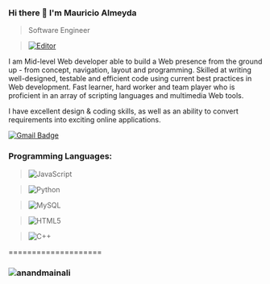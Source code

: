 
### Hi there 👋 I'm Mauricio Almeyda

> Software Engineer


> [![Editor](https://img.shields.io/badge/Editor-VSCode-blue?style=flat-square&logo=visual-studio-code&logoColor=white)](https://code.visualstudio.com/)


<div>
 <p>
I am Mid-level Web developer able to build a Web presence from the ground up - from concept, navigation, layout and programming. Skilled at writing well-designed, testable and efficient code using current best practices in Web development. Fast learner, hard worker and team player who is proficient in an array of scripting languages and multimedia Web tools.

I have excellent design & coding skills, as well as an ability to convert requirements into exciting online applications.

[![Gmail Badge](https://img.shields.io/badge/-ferbalmeyd@gmail.com-c14438?style=flat-square&logo=Gmail&logoColor=white&link=mailto:ferbalmeyd@gmail.com)](mailto:ferbalmeyd@gmail.com)

</p>
</div>

### Programming Languages:

> ![JavaScript](https://img.shields.io/badge/-JavaScript-black?style=flat-square&logo=javascript)


> ![Python](https://img.shields.io/badge/-Python-black?style=flat-square&logo=Python)


> ![MySQL](https://img.shields.io/badge/-MySQL-black?style=flat-square&logo=mysql)


> ![HTML5](https://img.shields.io/badge/-HTML5-E34F26?style=flat-square&logo=html5&logoColor=white)


> ![C++](https://img.shields.io/badge/-C++-00599C?style=flat-square&logo=c)

====================

### <img src="https://komarev.com/ghpvc/?username=anandmainali" alt="anandmainali" />

